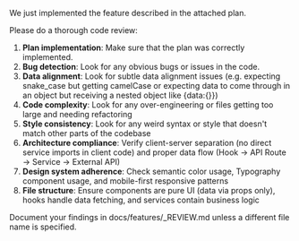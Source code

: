 We just implemented the feature described in the attached plan.

Please do a thorough code review:
1. **Plan implementation**: Make sure that the plan was correctly implemented.
2. **Bug detection**: Look for any obvious bugs or issues in the code.
3. **Data alignment**: Look for subtle data alignment issues (e.g. expecting snake_case but getting camelCase or expecting data to come through in an object but receiving a nested object like {data:{}})
4. **Code complexity**: Look for any over-engineering or files getting too large and needing refactoring
5. **Style consistency**: Look for any weird syntax or style that doesn't match other parts of the codebase
6. **Architecture compliance**: Verify client-server separation (no direct service imports in client code) and proper data flow (Hook → API Route → Service → External API)
7. **Design system adherence**: Check semantic color usage, Typography component usage, and mobile-first responsive patterns
8. **File structure**: Ensure components are pure UI (data via props only), hooks handle data fetching, and services contain business logic

Document your findings in docs/features/<N>_REVIEW.md unless a different file name is specified.